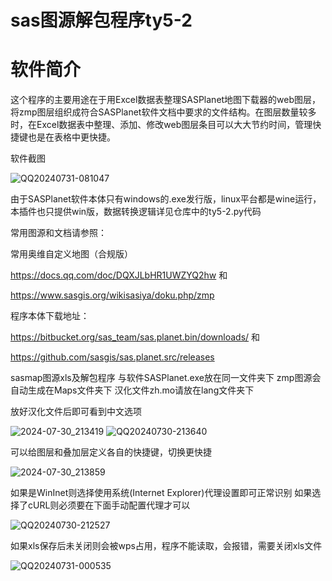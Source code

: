 # sas图源解包程序ty5-2
# 软件简介  

这个程序的主要用途在于用Excel数据表整理SASPlanet地图下载器的web图层，将zmp图层组织成符合SASPlanet软件文档中要求的文件结构。在图层数量较多时，在Excel数据表中整理、添加、修改web图层条目可以大大节约时间，管理快捷键也是在表格中更快捷。
 
软件截图

![QQ20240731-081047](https://github.com/user-attachments/assets/6e0a3805-62b6-4d5f-8ff7-706021262f2b)

由于SASPlanet软件本体只有windows的.exe发行版，linux平台都是wine运行，本插件也只提供win版，数据转换逻辑详见仓库中的ty5-2.py代码

常用图源和文档请参照：

常用奥维自定义地图（合规版）  

https://docs.qq.com/doc/DQXJLbHR1UWZYQ2hw  和  

https://www.sasgis.org/wikisasiya/doku.php/zmp  

程序本体下载地址：   

https://bitbucket.org/sas_team/sas.planet.bin/downloads/  和  

https://github.com/sasgis/sas.planet.src/releases  

sasmap图源xls及解包程序
与软件SASPlanet.exe放在同一文件夹下
zmp图源会自动生成在Maps文件夹下
汉化文件zh.mo请放在lang文件夹下

放好汉化文件后即可看到中文选项

![2024-07-30_213419](https://github.com/user-attachments/assets/a11ba2ca-4e21-4cb0-8f82-234899e0e25d)
![QQ20240730-213640](https://github.com/user-attachments/assets/57360c85-10bc-4009-bf0b-82db16bae0bb)

可以给图层和叠加层定义各自的快捷键，切换更快捷

![2024-07-30_213859](https://github.com/user-attachments/assets/de2a8d0d-f7dc-402b-a6c2-7060b5b4fe23)

如果是WinInet则选择使用系统(Internet Explorer)代理设置即可正常识别
如果选择了cURL则必须要在下面手动配置代理才可以

![QQ20240730-212527](https://github.com/user-attachments/assets/664454aa-a9ed-4c57-88c0-250f08b9cdc3)

如果xls保存后未关闭则会被wps占用，程序不能读取，会报错，需要关闭xls文件

![QQ20240731-000535](https://github.com/user-attachments/assets/29ddc164-b06e-464a-8be6-fd14aa712654)
